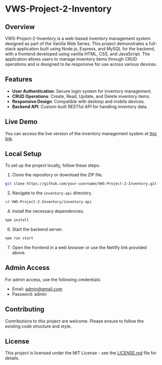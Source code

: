 # VWS-Project-2-Inventory

## Overview
VWS-Project-2-Inventory is a web-based inventory management system designed as part of the Vanilla Web Series. This project demonstrates a full-stack application built using Node.js, Express, and MySQL for the backend, with a frontend developed using vanilla HTML, CSS, and JavaScript. The application allows users to manage inventory items through CRUD operations and is designed to be responsive for use across various devices.

## Features
- **User Authentication**: Secure login system for inventory management.
- **CRUD Operations**: Create, Read, Update, and Delete inventory items.
- **Responsive Design**: Compatible with desktop and mobile devices.
- **Backend API**: Custom-built RESTful API for handling inventory data.

## Live Demo
You can access the live version of the inventory management system at [this link](https://main--stalwart-conkies-b4167d.netlify.app/).

## Local Setup
To set up the project locally, follow these steps:

1. Clone the repository or download the ZIP file.
```bash
git clone https://github.com/your-username/VWS-Project-2-Inventory.git
```
2. Navigate to the `inventory-api` directory.
```bash
cd VWS-Project-2-Inventory/inventory-api
```
4. Install the necessary dependencies.
```bash
npm install
```
6. Start the backend server.
```bash
npm run start
```
7. Open the frontend in a web browser or use the Netlify link provided above.

## Admin Access
For admin access, use the following credentials:
- Email: admin@gmail.com
- Password: admin

## Contributing
Contributions to this project are welcome. Please ensure to follow the existing code structure and style.

## License
This project is licensed under the MIT License - see the [LICENSE.md](LICENSE.md) file for details.

